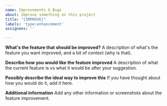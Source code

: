```yaml
---
name: Improvements & Bugs
about: Improve something on this project
title: "[IMPROVE]"
labels: 'type:enhancement'
assignees: ''

---
```


**What's the feature that should be improved?**
A description of what's the feature you want improved, and a bit of context (why is that).

**Describe how you would like the feature improved**
A description of what the current feature is vs what it would be after your suggestion.

**Possibly describe the ideal way to improve this**
If you have thought about how you would do it, add it here.

**Additional information**
Add any other information or screenshots about the feature improvement.
